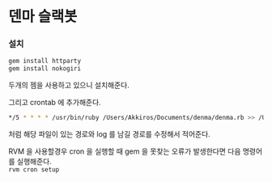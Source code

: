 # 덴마 슬랙봇

### 설치

```ruby
gem install httparty
gem install nokogiri
```

두개의 젬을 사용하고 있으니 설치해준다.


그리고 crontab 에 추가해준다.

```sh
*/5 * * * * /usr/bin/ruby /Users/Akkiros/Documents/denma/denma.rb >> /Users/Akkiros/Documents/denma/cron.log
```

처럼 해당 파일이 있는 경로와 log 를 남길 경로를 수정해서 적어준다.

RVM 을 사용할경우 cron 을 실행할 때 gem 을 못찾는 오류가 발생한다면 다음 명령어를 실행해준다.  
`rvm cron setup`
